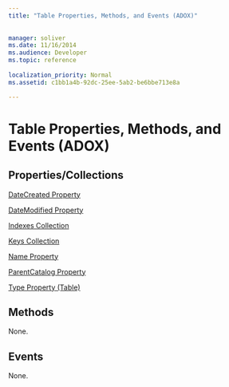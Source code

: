 ```yaml
---
title: "Table Properties, Methods, and Events (ADOX)"
 
 
manager: soliver
ms.date: 11/16/2014
ms.audience: Developer
ms.topic: reference
  
localization_priority: Normal
ms.assetid: c1bb1a4b-92dc-25ee-5ab2-be6bbe713e8a

---
```


# Table Properties, Methods, and Events (ADOX)

## Properties/Collections

[DateCreated Property](datecreated-property-adox.md)
  
[DateModified Property](datemodified-property-adox.md)
  
[Indexes Collection](indexes-collection-adox.md)
  
[Keys Collection](keys-collection-adox.md)
  
[Name Property](name-property-adox.md)
  
[ParentCatalog Property](parentcatalog-property-adox.md)
  
[Type Property (Table)](http://msdn.microsoft.com/library/d07cdfc1-da65-74b7-ab9c-f2b79f24b59e%28Office.15%29.aspx)
  
## Methods

None.
  
## Events

None.
  

